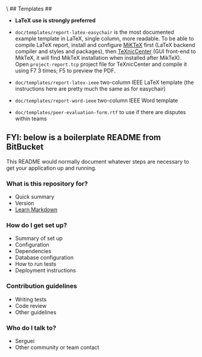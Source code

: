 \ ## Templates ##
 
 * **LaTeX use is strongly preferred**

 * `doc/templates/report-latex-easychair` is the most documented example template in LaTeX, single column, more readable. To be able to compile LaTeX report, install and configure [MiKTeX](http://miktex.org) first (LaTeX backend compiler and styles and packages), then [TeXnicCenter](http://texniccenter.org) (GUI front-end to MikTeX, it will find MikTeX installation when installed after MikTeX). Open `project-report.tcp` project file for TeXnicCenter and compile it using F7 3 times; F5 to preview the PDF.
 * `doc/templates/report-latex-ieee` two-column IEEE LaTeX template (the instructions here are pretty much the same as for easychair) 
 * `doc/templates/report-word-ieee` two-column IEEE Word template
 * `doc/templates/peer-evaluation-form.rtf` to use if there are disputes within teams
 
 ## FYI: below is a boilerplate README from BitBucket ##
 
 This README would normally document whatever steps are necessary to get your application up and running.
 
 ### What is this repository for? ###
 
 * Quick summary
 * Version
 * [Learn Markdown](https://bitbucket.org/tutorials/markdowndemo)
 
 ### How do I get set up? ###
 
 * Summary of set up
 * Configuration
 * Dependencies
 * Database configuration
 * How to run tests
 * Deployment instructions
 
 ### Contribution guidelines ###
 
 * Writing tests
 * Code review
 * Other guidelines
 
 ### Who do I talk to? ###
 
 * Serguei
 * Other community or team contact